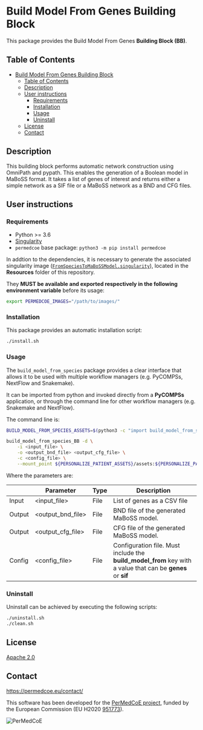 # Build Model From Genes Building Block

This package provides the Build Model From Genes **Building Block (BB)**.

## Table of Contents

- [Build Model From Genes Building Block](#build-model-from-genes-building-block)
  - [Table of Contents](#table-of-contents)
  - [Description](#description)
  - [User instructions](#user-instructions)
    - [Requirements](#requirements)
    - [Installation](#installation)
    - [Usage](#usage)
    - [Uninstall](#uninstall)
  - [License](#license)
  - [Contact](#contact)

## Description

This building block performs automatic network construction using OmniPath and pypath. This enables the generation of a Boolean model in MaBoSS format. It takes a list of genes of interest and returns either a simple network as a SIF file or a MaBoSS network as a BND and CFG files.

## User instructions

### Requirements

- Python >= 3.6
- [Singularity](https://singularity.lbl.gov/docs-installation)
- `permedcoe` base package: `python3 -m pip install permedcoe`

In addtion to the dependencies, it is necessary to generate the associated
singularity image ([`FromSpeciesToMaBoSSModel.singularity`](../Resources/images/FromSpeciesToMaBoSSModel.singularity)),
located in the **Resources** folder of this repository.

They **MUST be available and exported respectively in the following environment variable**
before its usage:

```bash
export PERMEDCOE_IMAGES="/path/to/images/"
```

### Installation

This package provides an automatic installation script:

```bash
./install.sh
```

### Usage

The `build_model_from_species` package provides a clear interface that allows
it to be used with multiple workflow managers (e.g. PyCOMPSs, NextFlow and
Snakemake).

It can be imported from python and invoked directly from a **PyCOMPSs**
application, or through the command line for other workflow managers
(e.g. Snakemake and NextFlow).

The command line is:

```bash
BUILD_MODEL_FROM_SPECIES_ASSETS=$(python3 -c "import build_model_from_species_BB; import os; print(os.path.dirname(build_model_from_species_BB.__file__))")

build_model_from_species_BB -d \
    -i <input_file> \
    -o <output_bnd_file> <output_cfg_file> \
    -c <config_file> \
    --mount_point ${PERSONALIZE_PATIENT_ASSETS}/assets:${PERSONALIZE_PATIENT_ASSETS}/assets
```

Where the parameters are:

|        | Parameter          | Type | Description                                                                                                 |
|--------|--------------------|------|-------------------------------------------------------------------------------------------------------------|
| Input  | \<input_file>      | File | List of genes as a CSV file                                                                                 |
| Output | \<output_bnd_file> | File | BND file of the generated MaBoSS model.                                                                     |
| Output | \<output_cfg_file> | File | CFG file of the generated MaBoSS model.                                                                     |
| Config | \<config_file>     | File | Configuration file. Must include the **build_model_from** key with a value that can be **genes** or **sif** |

### Uninstall

Uninstall can be achieved by executing the following scripts:

```bash
./uninstall.sh
./clean.sh
```

## License

[Apache 2.0](https://www.apache.org/licenses/LICENSE-2.0)

## Contact

<https://permedcoe.eu/contact/>

This software has been developed for the [PerMedCoE project](https://permedcoe.eu/), funded by the European Commission (EU H2020 [951773](https://cordis.europa.eu/project/id/951773)).

![](https://permedcoe.eu/wp-content/uploads/2020/11/logo_1.png "PerMedCoE")
